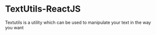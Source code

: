 # TextUtils-ReactJS
 Textutils is a utility which can be used to manipulate your text in the way you want
